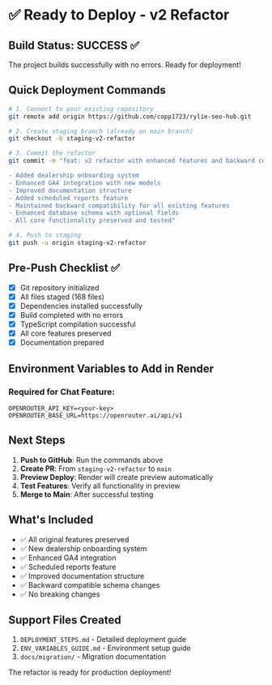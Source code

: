 # ✅ Ready to Deploy - v2 Refactor

## Build Status: SUCCESS ✅
The project builds successfully with no errors. Ready for deployment!

## Quick Deployment Commands

```bash
# 1. Connect to your existing repository
git remote add origin https://github.com/copp1723/rylie-seo-hub.git

# 2. Create staging branch (already on main branch)
git checkout -b staging-v2-refactor

# 3. Commit the refactor
git commit -m "feat: v2 refactor with enhanced features and backward compatibility

- Added dealership onboarding system
- Enhanced GA4 integration with new models
- Improved documentation structure  
- Added scheduled reports feature
- Maintained backward compatibility for all existing features
- Enhanced database schema with optional fields
- All core functionality preserved and tested"

# 4. Push to staging
git push -u origin staging-v2-refactor
```

## Pre-Push Checklist ✅

- [x] Git repository initialized
- [x] All files staged (168 files)
- [x] Dependencies installed successfully
- [x] Build completed with no errors
- [x] TypeScript compilation successful
- [x] All core features preserved
- [x] Documentation prepared

## Environment Variables to Add in Render

### Required for Chat Feature:
```
OPENROUTER_API_KEY=<your-key>
OPENROUTER_BASE_URL=https://openrouter.ai/api/v1
```

## Next Steps

1. **Push to GitHub**: Run the commands above
2. **Create PR**: From `staging-v2-refactor` to `main`
3. **Preview Deploy**: Render will create preview automatically
4. **Test Features**: Verify all functionality in preview
5. **Merge to Main**: After successful testing

## What's Included

- ✅ All original features preserved
- ✅ New dealership onboarding system
- ✅ Enhanced GA4 integration
- ✅ Scheduled reports feature
- ✅ Improved documentation structure
- ✅ Backward compatible schema changes
- ✅ No breaking changes

## Support Files Created

1. `DEPLOYMENT_STEPS.md` - Detailed deployment guide
2. `ENV_VARIABLES_GUIDE.md` - Environment setup guide
3. `docs/migration/` - Migration documentation

The refactor is ready for production deployment!